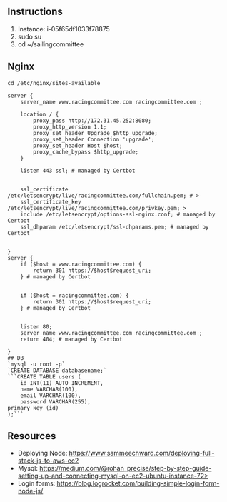 ## Instructions
1. Instance: i-05f65df1033f78875
2. sudo su
3. cd ~/sailingcommittee


## Nginx
`cd /etc/nginx/sites-available`
```
server {
    server_name www.racingcommittee.com racingcommittee.com ;

    location / {
        proxy_pass http://172.31.45.252:8080;
        proxy_http_version 1.1;
        proxy_set_header Upgrade $http_upgrade;
        proxy_set_header Connection 'upgrade';
        proxy_set_header Host $host;
        proxy_cache_bypass $http_upgrade;
    }

    listen 443 ssl; # managed by Certbot
    
    
    ssl_certificate /etc/letsencrypt/live/racingcommittee.com/fullchain.pem; # >
    ssl_certificate_key /etc/letsencrypt/live/racingcommittee.com/privkey.pem; >
    include /etc/letsencrypt/options-ssl-nginx.conf; # managed by Certbot
    ssl_dhparam /etc/letsencrypt/ssl-dhparams.pem; # managed by Certbot


}
server {
    if ($host = www.racingcommittee.com) {
        return 301 https://$host$request_uri;
    } # managed by Certbot


    if ($host = racingcommittee.com) {
        return 301 https://$host$request_uri;
    } # managed by Certbot


    listen 80;
    server_name www.racingcommittee.com racingcommittee.com ;
    return 404; # managed by Certbot

}
## DB
`mysql -u root -p`
`CREATE DATABASE databasename;`
```CREATE TABLE users (
    id INT(11) AUTO_INCREMENT,
    name VARCHAR(100),
    email VARCHAR(100),
    password VARCHAR(255),
primary key (id)
);```

```
## Resources
- Deploying Node: https://www.sammeechward.com/deploying-full-stack-js-to-aws-ec2
- Mysql: https://medium.com/@rohan_precise/step-by-step-guide-setting-up-and-connecting-mysql-on-ec2-ubuntu-instance-72>
- Login forms: https://blog.logrocket.com/building-simple-login-form-node-js/
